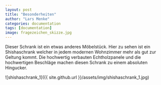 ```yaml
---
layout: post
title: "Besonderheiten"
author: "Lars Menke"
categories: documentation
tags: [documentation]
image: fragezeichen_skizze.jpg
---
```


Dieser Schrank ist ein etwas anderes Möbelstück. 
Hier zu sehen ist ein Shishaschrank welcher in jedem modernen Wohnzimmer mehr als gut zur Geltung kommt.
Die hochwertig verbauten Echtholzpanele und die hochwertigen Beschläge machen diesen Schrank zu einem absoluten Hingucker.


![shishaschrank_1]({{ site.github.url }}/assets/img/shishaschrank_1.jpg)

